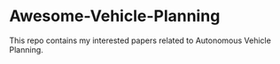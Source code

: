 # Awesome-Vehicle-Planning
This repo contains my interested papers related to Autonomous Vehicle Planning.
